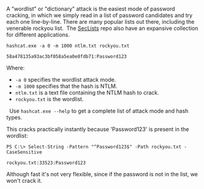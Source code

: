 A "wordlist" or "dictionary" attack is the easiest mode of password cracking, in which we simply read in a list of password candidates and try each one line-by-line. There are many popular lists out there, including the venerable rockyou list.  The [SecLists](https://github.com/danielmiessler/SecLists/tree/master/Passwords) repo also have an expansive collection for different applications.
```
hashcat.exe -a 0 -m 1000 ntlm.txt rockyou.txt

58a478135a93ac3bf058a5ea0e8fdb71:Password123
```

Where:

- `-a 0` specifies the wordlist attack mode.
- `-m 1000` specifies that the hash is NTLM.
- `ntlm.txt` is a text file containing the NTLM hash to crack.
- `rockyou.txt` is the wordlist.

  Use `hashcat.exe --help` to get a complete list of attack mode and hash types.

This cracks practically instantly because 'Password123' is present in the wordlist:
```
PS C:\> Select-String -Pattern "^Password123$" -Path rockyou.txt -CaseSensitive

rockyou.txt:33523:Password123
```
  

Although fast it's not very flexible, since if the password is not in the list, we won't crack it.